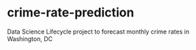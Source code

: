 # crime-rate-prediction
Data Science Lifecycle project to forecast monthly crime rates in Washington, DC
